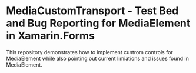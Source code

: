 # MediaCustomTransport - Test Bed and Bug Reporting for MediaElement in Xamarin.Forms

This repository demonstrates how to implement custrom controls for MediaElement while also pointing out current limiations and issues found in MediaElement.

